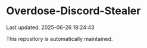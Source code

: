 # Overdose-Discord-Stealer

Last updated: 2025-06-26 18:24:43

This repository is automatically maintained.
